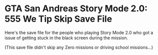 # GTA San Andreas Story Mode 2.0: 555 We Tip Skip Save File
Here's the save file for the people who playing Story Mode 2.0 who got a issue of getting stuck in the black screen during the mission.

(This save file didn't skip any Zero missions or driving school missions...)
